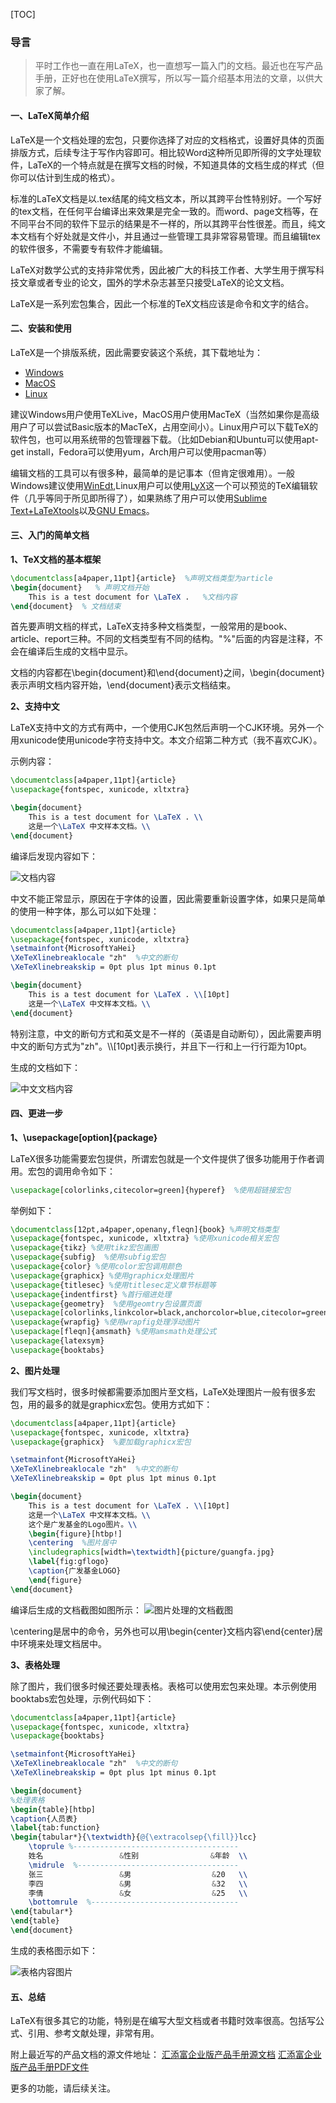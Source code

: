 [TOC]
### 导言

> 平时工作也一直在用LaTeX，也一直想写一篇入门的文档。最近也在写产品手册，正好也在使用LaTeX撰写，所以写一篇介绍基本用法的文章，以供大家了解。

#### 一、LaTeX简单介绍

LaTeX是一个文档处理的宏包，只要你选择了对应的文档格式，设置好具体的页面排版方式，后续专注于写作内容即可。相比较Word这种所见即所得的文字处理软件，LaTeX的一个特点就是在撰写文档的时候，不知道具体的文档生成的样式（但你可以估计到生成的格式）。

标准的LaTeX文档是以.tex结尾的纯文档文本，所以其跨平台性特别好。一个写好的tex文档，在任何平台编译出来效果是完全一致的。而word、page文档等，在不同平台不同的软件下显示的结果是不一样的，所以其跨平台性很差。而且，纯文本文档有个好处就是文件小，并且通过一些管理工具非常容易管理。而且编辑tex的软件很多，不需要专有软件才能编辑。

LaTeX对数学公式的支持非常优秀，因此被广大的科技工作者、大学生用于撰写科技文章或者专业的论文，国外的学术杂志甚至只接受LaTeX的论文文档。

LaTeX是一系列宏包集合，因此一个标准的TeX文档应该是命令和文字的结合。

#### 二、安装和使用

LaTeX是一个排版系统，因此需要安装这个系统，其下载地址为：

* [Windows](http://www.tug.org/texlive)
* [MacOS](http://www.tug.org/mactex/)
* [Linux]()

建议Windows用户使用TeXLive，MacOS用户使用MacTeX（当然如果你是高级用户了可以尝试Basic版本的MacTeX，占用空间小）。Linux用户可以下载TeX的软件包，也可以用系统带的包管理器下载。（比如Debian和Ubuntu可以使用apt-get install，Fedora可以使用yum，Arch用户可以使用pacman等）

编辑文档的工具可以有很多种，最简单的是记事本（但肯定很难用）。一般Windows建议使用[WinEdt](http://www.winedt.com/),Linux用户可以使用[LyX](http://www.lyx.org/)这一个可以预览的TeX编辑软件（几乎等同于所见即所得了），如果熟练了用户可以使用[Sublime Text+LaTeXtools](http://www.sublimetext.com/)以及[GNU Emacs](https://www.gnu.org/software/emacs/)。

#### 三、入门的简单文档

**1、TeX文档的基本框架**

```LaTeX
\documentclass[a4paper,11pt]{article}  %声明文档类型为article
\begin{document}   % 声明文档开始
	This is a test document for \LaTeX .   %文档内容
\end{document}	% 文档结束
```
首先要声明文档的样式，LaTeX支持多种文档类型，一般常用的是book、article、report三种。不同的文档类型有不同的结构。"%"后面的内容是注释，不会在编译后生成的文档中显示。

文档的内容都在\begin{document}和\end{document}之间，\begin{document}表示声明文档内容开始，\end{document}表示文档结束。

**2、支持中文**

LaTeX支持中文的方式有两中，一个使用CJK包然后声明一个CJK环境。另外一个用xunicode使用unicode字符支持中文。本文介绍第二种方式（我不喜欢CJK）。

示例内容：

```LaTeX
\documentclass[a4paper,11pt]{article}
\usepackage{fontspec, xunicode, xltxtra}

\begin{document}
	This is a test document for \LaTeX . \\
	这是一个\LaTeX 中文样本文档。\\
\end{document}	
```
编译后发现内容如下：

![文档内容](http://7viihf.com1.z0.glb.clouddn.com/test.png)

中文不能正常显示，原因在于字体的设置，因此需要重新设置字体，如果只是简单的使用一种字体，那么可以如下处理：

```LaTeX
\documentclass[a4paper,11pt]{article}
\usepackage{fontspec, xunicode, xltxtra}
\setmainfont{MicrosoftYaHei}  
\XeTeXlinebreaklocale "zh"  %中文的断句
\XeTeXlinebreakskip = 0pt plus 1pt minus 0.1pt

\begin{document}
	This is a test document for \LaTeX . \\[10pt]
	这是一个\LaTeX 中文样本文档。\\
\end{document}	
```

特别注意，中文的断句方式和英文是不一样的（英语是自动断句），因此需要声明中文的断句方式为"zh"。\\\\[10pt]表示换行，并且下一行和上一行行距为10pt。

生成的文档如下：

![中文文档内容](http://7viihf.com1.z0.glb.clouddn.com/chinese.png)


#### 四、更进一步

**1、\\usepackage[option]{package}**

LaTeX很多功能需要宏包提供，所谓宏包就是一个文件提供了很多功能用于作者调用。宏包的调用命令如下：

```LaTeX
\usepackage[colorlinks,citecolor=green]{hyperef}  %使用超链接宏包
```

举例如下：

```LaTeX
\documentclass[12pt,a4paper,openany,fleqn]{book} %声明文档类型
\usepackage{fontspec, xunicode, xltxtra} %使用xunicode相关宏包
\usepackage{tikz} %使用tikz宏包画图
\usepackage{subfig}  %使用subfig宏包
\usepackage{color} %使用color宏包调用颜色
\usepackage{graphicx} %使用graphicx处理图片
\usepackage{titlesec} %使用titlesec定义章节标题等
\usepackage{indentfirst} %首行缩进处理
\usepackage{geometry}  %使用geomtry包设置页面
\usepackage[colorlinks,linkcolor=black,anchorcolor=blue,citecolor=green]{hyperref} %使用超链接
\usepackage{wrapfig} %使用wrapfig处理浮动图片
\usepackage[fleqn]{amsmath} %使用amsmath处理公式
\usepackage{latexsym}
\usepackage{booktabs}
```

**2、图片处理**

我们写文档时，很多时候都需要添加图片至文档，LaTeX处理图片一般有很多宏包，用的最多的就是graphicx宏包。使用方式如下：

```LaTeX
\documentclass[a4paper,11pt]{article}
\usepackage{fontspec, xunicode, xltxtra}
\usepackage{graphicx}  %要加载graphicx宏包

\setmainfont{MicrosoftYaHei}  
\XeTeXlinebreaklocale "zh"  %中文的断句
\XeTeXlinebreakskip = 0pt plus 1pt minus 0.1pt

\begin{document}
	This is a test document for \LaTeX . \\[10pt]
	这是一个\LaTeX 中文样本文档。\\
	这个是广发基金的Logo图片。\\
	\begin{figure}[htbp!]
	\centering  %图片居中
	\includegraphics[width=\textwidth]{picture/guangfa.jpg}
	\label{fig:gflogo}
	\caption{广发基金LOGO}
	\end{figure}
\end{document}	
```

编译后生成的文档截图如图所示：
![图片处理的文档截图](http://7viihf.com1.z0.glb.clouddn.com/tupian.png)

\\centering是居中的命令，另外也可以用\\begin{center}文档内容\\end{center}居中环境来处理文档居中。

**3、表格处理**

除了图片，我们很多时候还要处理表格。表格可以使用宏包来处理。本示例使用booktabs宏包处理，示例代码如下：

```LaTeX
\documentclass[a4paper,11pt]{article}
\usepackage{fontspec, xunicode, xltxtra}
\usepackage{booktabs}

\setmainfont{MicrosoftYaHei}  
\XeTeXlinebreaklocale "zh"  %中文的断句
\XeTeXlinebreakskip = 0pt plus 1pt minus 0.1pt

\begin{document}
%处理表格
\begin{table}[htbp]
\caption{人员表}
\label{tab:function}
\begin{tabular*}{\textwidth}{@{\extracolsep{\fill}}lcc}
	\toprule %-------------------------------------
	姓名                 &性别                &年龄  \\
	\midrule  %------------------------------------
	张三                 &男                  &20   \\
	李四                 &男                  &32   \\
	李倩                 &女                  &25   \\
	\bottomrule  %---------------------------------        
\end{tabular*}
\end{table}
\end{document}	

```
生成的表格图示如下：

![表格内容图片](http://7viihf.com1.z0.glb.clouddn.com/table.png)



#### 五、总结

LaTeX有很多其它的功能，特别是在编写大型文档或者书籍时效率很高。包括写公式、引用、参考文献处理，非常有用。

附上最近写的产品文档的源文件地址：
[汇添富企业版产品手册源文档](https://github.com/allenmagic/qybsc)
[汇添富企业版产品手册PDF文件](https://github.com/allenmagic/qybsc/blob/master/mannual.pdf)

更多的功能，请后续关注。



